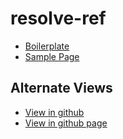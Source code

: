 # resolve-ref

- [Boilerplate](src/script.js)
- [Sample Page](sample/sample.html)

## Alternate Views

- [View in github](https://github.com/JamesRobertHugginsNgo/resolve-ref)
- [View in github page](https://jamesroberthugginsngo.github.io/resolve-ref/)
